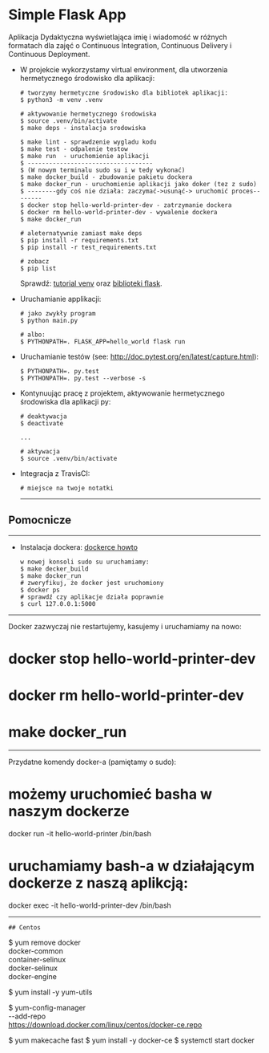 # Simple Flask App

Aplikacja Dydaktyczna wyświetlająca imię i wiadomość w różnych formatach dla zajęć
o Continuous Integration, Continuous Delivery i Continuous Deployment.

- W projekcie wykorzystamy virtual environment, dla utworzenia hermetycznego środowisko dla aplikacji:

  ```
  # tworzymy hermetyczne środowisko dla bibliotek aplikacji:
  $ python3 -m venv .venv

  # aktywowanie hermetycznego środowiska
  $ source .venv/bin/activate
  $ make deps - instalacja srodowiska

  $ make lint - sprawdzenie wygladu kodu
  $ make test - odpalenie testow
  $ make run  - uruchomienie aplikacji
  $ -----------------------------------
  $ (W nowym terminalu sudo su i w tedy wykonać)
  $ make docker_build - zbudowanie pakietu dockera
  $ make docker_run - uruchomienie aplikacji jako doker (tez z sudo)
  $ --------gdy coś nie działa: zaczymać->usunąć-> uruchomić proces--------
  $ docker stop hello-world-printer-dev - zatrzymanie dockera
  $ docker rm hello-world-printer-dev - wywalenie dockera
  $ make docker_run

  # aleternatywnie zamiast make deps
  $ pip install -r requirements.txt
  $ pip install -r test_requirements.txt

  # zobacz
  $ pip list
  ```

  Sprawdź: [tutorial venv](https://docs.python.org/3/tutorial/venv.html) oraz [biblioteki flask](http://flask.pocoo.org).

- Uruchamianie applikacji:

  ```
  # jako zwykły program
  $ python main.py

  # albo:
  $ PYTHONPATH=. FLASK_APP=hello_world flask run
  ```

- Uruchamianie testów (see: http://doc.pytest.org/en/latest/capture.html):

  ```
  $ PYTHONPATH=. py.test
  $ PYTHONPATH=. py.test --verbose -s
  ```

- Kontynuując pracę z projektem, aktywowanie hermetycznego środowiska dla aplikacji py:

  ```
  # deaktywacja
  $ deactivate
  ```

  ```
  ...

  # aktywacja
  $ source .venv/bin/activate
  ```

- Integracja z TravisCI:

  ```
  # miejsce na twoje notatki
  ```
  ----------------------------------------

## Pomocnicze

-----------------------------------------

- Instalacja dockera: [dockerce howto](https://docs.docker.com/install/linux/docker-ce/ubuntu/)

  ```
  w nowej konsoli sudo su uruchamiamy:
  $ make decker_build
  $ make docker_run
  # zweryfikuj, że docker jest uruchomiony
  $ docker ps
  # sprawdź czy aplikacje działa poprawnie
  $ curl 127.0.0.1:5000

------------------------
  Docker zazwyczaj nie restartujemy, kasujemy i uruchamiamy na nowo:
  # docker stop hello-world-printer-dev
  # docker rm hello-world-printer-dev
  # make docker_run

------------------------
  Przydatne komendy docker-a (pamiętamy o sudo):
  # możemy uruchomieć basha w naszym dockerze
  docker run -it hello-world-printer /bin/bash
  # uruchamiamy bash-a w działającym dockerze z naszą aplikcją:
  docker exec -it hello-world-printer-dev /bin/bash

-------------------------
  ```
## Centos

  ```
  $ yum remove docker \
        docker-common \
        container-selinux \
        docker-selinux \
        docker-engine

  $ yum install -y yum-utils

  $ yum-config-manager \
      --add-repo \
      https://download.docker.com/linux/centos/docker-ce.repo

  $ yum makecache fast
  $ yum install -y docker-ce
  $ systemctl start docker
  ```
